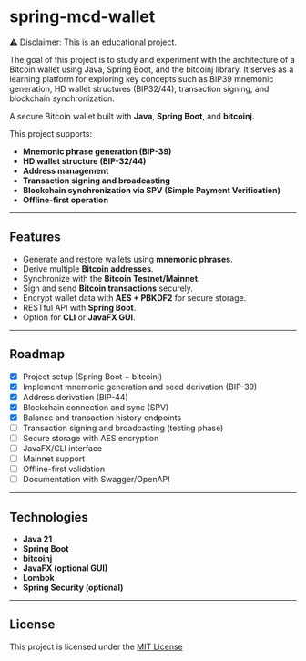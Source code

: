 
# spring-mcd-wallet

⚠️ Disclaimer: This is an educational project.

The goal of this project is to study and experiment with the architecture of a Bitcoin wallet using Java, Spring Boot, and the bitcoinj library. It serves as a learning platform for exploring key concepts such as BIP39 mnemonic generation, HD wallet structures (BIP32/44), transaction signing, and blockchain synchronization.

A secure Bitcoin wallet built with **Java**, **Spring Boot**, and **bitcoinj**.

This project supports:
- **Mnemonic phrase generation (BIP-39)**
- **HD wallet structure (BIP-32/44)**
- **Address management**
- **Transaction signing and broadcasting**
- **Blockchain synchronization via SPV (Simple Payment Verification)**
- **Offline-first operation**

---

## Features

- Generate and restore wallets using **mnemonic phrases**.
- Derive multiple **Bitcoin addresses**.
- Synchronize with the **Bitcoin Testnet/Mainnet**.
- Sign and send **Bitcoin transactions** securely.
- Encrypt wallet data with **AES + PBKDF2** for secure storage.
- RESTful API with **Spring Boot**.
- Option for **CLI** or **JavaFX GUI**.

---

## Roadmap

- [x] Project setup (Spring Boot + bitcoinj)
- [x] Implement mnemonic generation and seed derivation (BIP-39)
- [x] Address derivation (BIP-44)
- [x] Blockchain connection and sync (SPV)
- [x] Balance and transaction history endpoints
- [ ] Transaction signing and broadcasting (testing phase)
- [ ] Secure storage with AES encryption
- [ ] JavaFX/CLI interface
- [ ] Mainnet support
- [ ] Offline-first validation
- [ ] Documentation with Swagger/OpenAPI

---

## Technologies

- **Java 21**
- **Spring Boot**
- **bitcoinj**
- **JavaFX (optional GUI)**
- **Lombok**
- **Spring Security (optional)**

---

## License

This project is licensed under the [MIT License](LICENSE)
